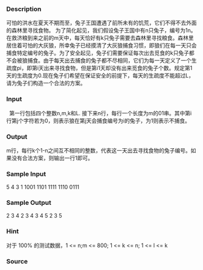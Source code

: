 
### Description
可怕的洪水在夏天不期而至，兔子王国遭遇了前所未有的饥荒，它们不得不去外面的森林里寻找食物。
为了简化起见，我们假设兔子王国中有n只兔子，编号为1n。在救济粮到来之前的m天中，每天恰好有k只兔子需要去森林里寻找粮食。森林里居住着可怕的大灰狼，所幸兔子已经摸清了大灰狼捕食习惯，即狼们在每一天只会捕食特定编号的兔子。为了安全起见，兔子们需要保证每次出去觅食的k只兔子都不会被狼捕食。由于每天出去捕食的兔子都不尽相同，它们为每一天定义了一个生疏度pi，即第i天出来寻找食物，但是第i1天却没有出来觅食的兔子个数。规定第1天的生疏度为0.现在兔子们希望在保证安全的前提下，每天的生疏度不能超过L，请为兔子们构造一个合法的方案。
### Input
 
第一行包括四个整数n,m,k和L.
接下来n行，每行一个长度为m的01串。其中第i行第j个字符若为0，则表示狼在第j天会捕食编号为i的兔子，为1则表示不捕食。

### Output
m行，每行k个1-n之间互不相同的整数，代表这一天出去寻找食物的兔子编号。如果没有合法方案，则输出一行1即可。


### Sample Input
5 4 3 1
1001
1101
1111
1110
0111

### Sample Output
2 3 4
2 3 4
3 4 5
2 3 5


### Hint
对于 100% 的测试数据，1 <= n;m <= 800; 1 <= k <= n; 1 <= l <= k

### Source
